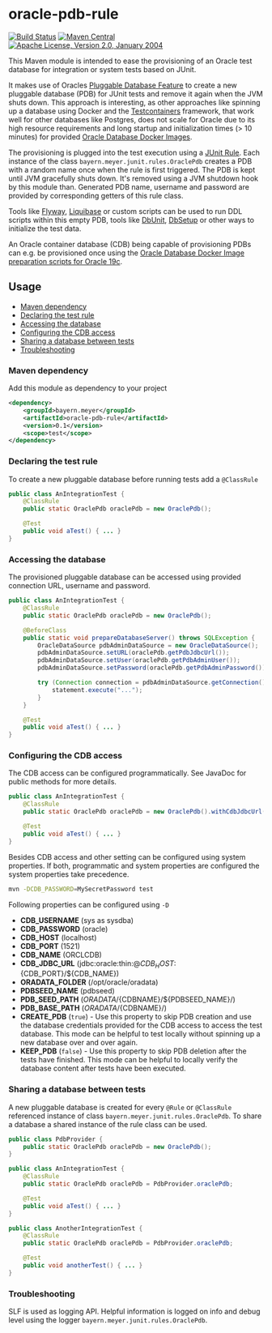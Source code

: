 # oracle-pdb-rule
[![Build Status](https://travis-ci.org/MeyerNils/oracle-pdb-rule.svg?branch=main)](https://travis-ci.org/MeyerNils/oracle-pdb-rule)
[![Maven Central](https://img.shields.io/maven-central/v/bayern.meyer/oracle-pdb-rule.svg?label=Maven%20Central)](http://search.maven.org/#search%7Cga%7C1%7Cbayern.meyer)
[![Apache License, Version 2.0, January 2004](https://img.shields.io/github/license/MeyerNils/oracle-pdb-rule.svg?label=License)](http://www.apache.org/licenses/)

This Maven module is intended to ease the provisioning of an Oracle test database for integration or system tests based on JUnit. 

It makes use of Oracles [Pluggable Database Feature](https://docs.oracle.com/database/121/CNCPT/cdbovrvw.htm) to create a new pluggable database (PDB) for JUnit tests and remove it again when the JVM shuts down. This approach is interesting, as other approaches like spinning up a database using Docker and the [Testcontainers](https://www.testcontainers.org/) framework, that work well for other databases like Postgres, does not scale for Oracle due to its high resource requirements and long startup and initialization times (> 10 minutes) for provided [Oracle Database Docker Images](https://github.com/oracle/docker-images/tree/master/OracleDatabase). 

The provisioning is plugged into the test execution using a [JUnit Rule](https://github.com/junit-team/junit4/wiki/Rules). Each instance of the class `bayern.meyer.junit.rules.OraclePdb` creates a PDB with a random name once when the rule is first triggered. The PDB is kept until JVM gracefully shuts down. It's removed using a JVM shutdown hook by this module than. Generated PDB name, username and password are provided by corresponding getters of this rule class. 

Tools like [Flyway](https://flywaydb.org/), [Liquibase](https://www.liquibase.org/) or custom scripts can be used to run DDL scripts within this empty PDB, tools like [DbUnit](http://dbunit.sourceforge.net/), [DbSetup](http://dbsetup.ninja-squad.com/) or other ways to initialize the test data. 

An Oracle container database (CDB) being capable of provisioning PDBs can e.g. be provisioned once using the [Oracle Database Docker Image preparation scripts for Oracle 19c](https://github.com/oracle/docker-images/tree/master/OracleDatabase/SingleInstance).  


## Usage
* [Maven dependency](#maven-dependency)
* [Declaring the test rule](#declaring-the-test-rule)
* [Accessing the database](#accessing-the-database)
* [Configuring the CDB access](#configuring-the-cdb-access)
* [Sharing a database between tests](#sharing-a-database-between-tests)
* [Troubleshooting](#troubleshooting)

### Maven dependency
Add this module as dependency to your project
```xml
<dependency>
    <groupId>bayern.meyer</groupId>
    <artifactId>oracle-pdb-rule</artifactId>
    <version>0.1</version>
    <scope>test</scope>
</dependency>
```
### Declaring the test rule
To create a new pluggable database before running tests add a `@ClassRule`
```java
public class AnIntegrationTest {
    @ClassRule
    public static OraclePdb oraclePdb = new OraclePdb();

    @Test
    public void aTest() { ... }
}
```
### Accessing the database
The provisioned pluggable database can be accessed using provided connection URL, username and password.
```java
public class AnIntegrationTest {
    @ClassRule
    public static OraclePdb oraclePdb = new OraclePdb();

    @BeforeClass
    public static void prepareDatabaseServer() throws SQLException {
        OracleDataSource pdbAdminDataSource = new OracleDataSource();
        pdbAdminDataSource.setURL(oraclePdb.getPdbJdbcUrl());
        pdbAdminDataSource.setUser(oraclePdb.getPdbAdminUser());
        pdbAdminDataSource.setPassword(oraclePdb.getPdbAdminPassword());

        try (Connection connection = pdbAdminDataSource.getConnection(); Statement statement = connection.createStatement()) {
            statement.execute("...");
        }
    }

    @Test
    public void aTest() { ... }
}
```
### Configuring the CDB access
The CDB access can be configured programmatically. See JavaDoc for public methods for more details.
```java
public class AnIntegrationTest {
    @ClassRule
    public static OraclePdb oraclePdb = new OraclePdb().withCdbJdbcUrl("jdbc:oracle:thin:@localhost:1521/ORCLCDB").withCdbUsername("sys as sysdba").withCdbPassword("oracle");

    @Test
    public void aTest() { ... }
}
```
Besides CDB access and other setting can be configured using system properties. If both, programmatic and system properties are configured the system properties take precedence. 
```bash
mvn -DCDB_PASSWORD=MySecretPassword test
```
Following properties can be configured using `-D`
* **CDB_USERNAME** (sys as sysdba)
* **CDB_PASSWORD** (oracle)
* **CDB_HOST** (localhost)
* **CDB_PORT** (1521)
* **CDB_NAME** (ORCLCDB)
* **CDB_JDBC_URL** (jdbc:oracle:thin:@${CDB_HOST}:${CDB_PORT}/${CDB_NAME})
* **ORADATA_FOLDER** (/opt/oracle/oradata)
* **PDBSEED_NAME** (pdbseed)
* **PDB_SEED_PATH** (${ORADATA}/${CDBNAME}/${PDBSEED_NAME}/)
* **PDB_BASE_PATH** (${ORADATA}/${CDBNAME}/)
* **CREATE_PDB** (`true`) - Use this property to skip PDB creation and use the database credentials provided for the CDB access to access the test database. This mode can be helpful to test locally without spinning up a new database over and over again. 
* **KEEP_PDB** (`false`) - Use this property to skip PDB deletion after the tests have finished. This mode can be helpful to locally verify the database content after tests have been executed.
### Sharing a database between tests
A new pluggable database is created for every `@Rule` or `@ClassRule` referenced instance of class `bayern.meyer.junit.rules.OraclePdb`. To share a database a shared instance of the rule class can be used.
```java
public class PdbProvider {
    public static OraclePdb oraclePdb = new OraclePdb();
}

public class AnIntegrationTest {
    @ClassRule
    public static OraclePdb oraclePdb = PdbProvider.oraclePdb;

    @Test
    public void aTest() { ... }
}

public class AnotherIntegrationTest {
    @ClassRule
    public static OraclePdb oraclePdb = PdbProvider.oraclePdb;

    @Test
    public void anotherTest() { ... }
}
```
### Troubleshooting
SLF is used as logging API. Helpful information is logged on info and debug level using the logger `bayern.meyer.junit.rules.OraclePdb`.
